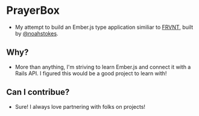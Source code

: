 # PrayerBox
- My attempt to build an Ember.js type application similiar to
  [FRVNT](http://frvnt.com), built by [@noahstokes](http://github.com/noahstokes).

## Why?
- More than anything, I'm striving to learn Ember.js and connect it with
  a Rails API. I figured this would be a good project to learn with!

## Can I contribue?
- Sure! I always love partnering with folks on projects!
